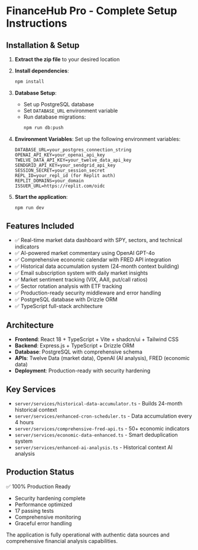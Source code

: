 # FinanceHub Pro - Complete Setup Instructions

## Installation & Setup

1. **Extract the zip file** to your desired location

2. **Install dependencies**:
   ```bash
   npm install
   ```

3. **Database Setup**:
   - Set up PostgreSQL database
   - Set `DATABASE_URL` environment variable
   - Run database migrations:
     ```bash
     npm run db:push
     ```

4. **Environment Variables**:
   Set up the following environment variables:
   ```
   DATABASE_URL=your_postgres_connection_string
   OPENAI_API_KEY=your_openai_api_key
   TWELVE_DATA_API_KEY=your_twelve_data_api_key
   SENDGRID_API_KEY=your_sendgrid_api_key
   SESSION_SECRET=your_session_secret
   REPL_ID=your_repl_id (for Replit auth)
   REPLIT_DOMAINS=your_domain
   ISSUER_URL=https://replit.com/oidc
   ```

5. **Start the application**:
   ```bash
   npm run dev
   ```

## Features Included

- ✅ Real-time market data dashboard with SPY, sectors, and technical indicators
- ✅ AI-powered market commentary using OpenAI GPT-4o
- ✅ Comprehensive economic calendar with FRED API integration
- ✅ Historical data accumulation system (24-month context building)
- ✅ Email subscription system with daily market insights
- ✅ Market sentiment tracking (VIX, AAII, put/call ratios)
- ✅ Sector rotation analysis with ETF tracking
- ✅ Production-ready security middleware and error handling
- ✅ PostgreSQL database with Drizzle ORM
- ✅ TypeScript full-stack architecture

## Architecture

- **Frontend**: React 18 + TypeScript + Vite + shadcn/ui + Tailwind CSS
- **Backend**: Express.js + TypeScript + Drizzle ORM
- **Database**: PostgreSQL with comprehensive schema
- **APIs**: Twelve Data (market data), OpenAI (AI analysis), FRED (economic data)
- **Deployment**: Production-ready with security hardening

## Key Services

- `server/services/historical-data-accumulator.ts` - Builds 24-month historical context
- `server/services/enhanced-cron-scheduler.ts` - Data accumulation every 4 hours
- `server/services/comprehensive-fred-api.ts` - 50+ economic indicators
- `server/services/economic-data-enhanced.ts` - Smart deduplication system
- `server/services/enhanced-ai-analysis.ts` - Historical context AI analysis

## Production Status

✅ 100% Production Ready
- Security hardening complete
- Performance optimized
- 17 passing tests
- Comprehensive monitoring
- Graceful error handling

The application is fully operational with authentic data sources and comprehensive financial analysis capabilities.